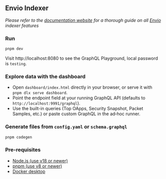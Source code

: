 ## Envio Indexer

*Please refer to the [documentation website](https://docs.envio.dev) for a thorough guide on all [Envio](https://envio.dev) indexer features*

### Run

```bash
pnpm dev
```

Visit http://localhost:8080 to see the GraphQL Playground, local password is `testing`.

### Explore data with the dashboard

- Open `dashboard/index.html` directly in your browser, or serve it with `pnpm dlx serve dashboard`.
- Point the endpoint field at your running GraphQL API (defaults to `http://localhost:9991/graphql`).
- Use the built-in queries (Top OApps, Security Snapshot, Packet Samples, etc.) or paste custom GraphQL in the ad‑hoc runner.

### Generate files from `config.yaml` or `schema.graphql`

```bash
pnpm codegen
```

### Pre-requisites

- [Node.js (use v18 or newer)](https://nodejs.org/en/download/current)
- [pnpm (use v8 or newer)](https://pnpm.io/installation)
- [Docker desktop](https://www.docker.com/products/docker-desktop/)
